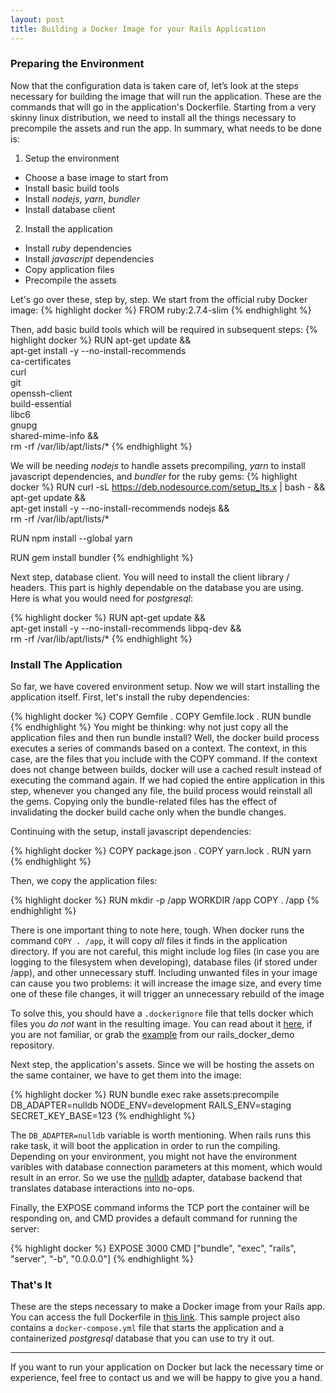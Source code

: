 ```yaml
---
layout: post
title: Building a Docker Image for your Rails Application
---
```


<!-- part 1 - configuration -->


<!-- part 2 - base image -->

### Preparing the Environment
Now that the configuration data is taken care of, let’s look at the steps necessary for building the image that will run the application. These are the commands that will go in the application's Dockerfile. Starting from a very skinny linux distribution, we need to install all the things necessary to precompile the assets and run the app. In summary, what needs to be done is:
1. Setup the environment
- Choose a base image to start from
- Install basic build tools
- Install *nodejs*, *yarn*, *bundler*
- Install database client
2. Install the application
- Install *ruby* dependencies
- Install *javascript* dependencies
- Copy application files
- Precompile the assets

Let's go over these, step by, step. We start from the official ruby Docker image:
{% highlight docker %}
FROM ruby:2.7.4-slim
{% endhighlight %}

Then, add basic build tools which will be required in subsequent steps:
{% highlight docker %}
RUN apt-get update && \
    apt-get install -y --no-install-recommends \
              ca-certificates \
              curl \
              git \
              openssh-client \
              build-essential \
              libc6 \
              gnupg \
              shared-mime-info && \
    rm -rf /var/lib/apt/lists/*
{% endhighlight %}

We will be needing *nodejs* to handle assets precompiling, *yarn* to install javascript dependencies, and *bundler* for the ruby gems:
{% highlight docker %}
RUN curl -sL https://deb.nodesource.com/setup_lts.x | bash - && \
    apt-get update && \
    apt-get install -y --no-install-recommends nodejs && \
    rm -rf /var/lib/apt/lists/*

RUN npm install --global yarn

RUN gem install bundler
{% endhighlight %}

Next step, database client. You will need to install the client library / headers. This part is highly dependable on the database you are using. Here is what you would need for *postgresql*:

{% highlight docker %}
RUN apt-get update && \
    apt-get install -y --no-install-recommends libpq-dev && \
    rm -rf /var/lib/apt/lists/*
{% endhighlight %}

<!-- part 3 - base image -->
### Install The Application

So far, we have covered environment setup. Now we will start installing the application itself. First, let's install the ruby dependencies:

{% highlight docker %}
COPY Gemfile .
COPY Gemfile.lock .
RUN bundle
{% endhighlight %}
You might be thinking: why not just copy all the application files and then run bundle install?
Well, the docker build process executes a series of commands based on a context. The context, in this case, are the files that you include with the COPY command. If the context does not change between builds, docker will use a cached result instead of executing the command again. If we had copied the entire application in this step, whenever you changed any file, the build process would reinstall all the gems. Copying only the bundle-related files has the effect of invalidating the docker build cache only when the bundle changes.

Continuing with the setup, install javascript dependencies:

{% highlight docker %}
COPY package.json .
COPY yarn.lock .
RUN yarn
{% endhighlight %}

Then, we copy the application files:

{% highlight docker %}
RUN mkdir -p /app
WORKDIR /app
COPY . /app
{% endhighlight %}

There is one important thing to note here, tough. When docker runs the command `COPY . /app`, it will copy *all* files it finds in the application directory. If you are not careful, this might include log files (in case you are logging to the filesystem when developing), database files (if stored under /app), and other unnecessary stuff. Including unwanted files in your image can cause you two problems: it will increase the image size, and every time one of these file changes, it will trigger an unnecessary rebuild of the image

To solve this, you should have a `.dockerignore` file that tells docker which files you *do not* want in the resulting image. You can read about it [here](https://docs.docker.com/engine/reference/builder/#dockerignore-file), if you are not familiar, or grab the [example](https://github.com/CoolRequest/rails_docker_demo/blob/master/.dockerignore) from our rails_docker_demo repository.


Next step, the application's assets. Since we will be hosting the assets on the same container, we have to get them into the image:

{% highlight docker %}
RUN bundle exec rake assets:precompile DB_ADAPTER=nulldb NODE_ENV=development RAILS_ENV=staging SECRET_KEY_BASE=123
{% endhighlight %}

The `DB_ADAPTER=nulldb` variable is worth mentioning. When rails runs this rake task, it will boot the application in order to run the compiling. Depending on your environment, you might not have the environment varibles with database connection parameters at this moment, which would result in an error. So we use the [nulldb](https://github.com/nulldb/nulldb) adapter, database backend that translates database interactions into no-ops.

Finally, the EXPOSE command informs the TCP port the container will be responding on, and CMD provides a default command for running the server:

{% highlight docker %}
EXPOSE 3000
CMD ["bundle", "exec", "rails", "server", "-b", "0.0.0.0"]
{% endhighlight %}

### That's It
These are the steps necessary to make a Docker image from your Rails app. You can access the full Dockerfile in [this link](https://github.com/CoolRequest/rails_docker_demo/blob/master/Dockerfile).
This sample project also contains a `docker-compose.yml` file that starts the application and a containerized *postgresql* database that you can use to try it out.

---

<div class="message">
If you want to run your application on Docker but lack the necessary time or experience, feel free to contact us and we will be happy to give you a hand.
</div>

